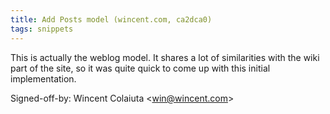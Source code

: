 ```yaml
---
title: Add Posts model (wincent.com, ca2dca0)
tags: snippets
---
```


This is actually the weblog model. It shares a lot of similarities with the wiki part of the site, so it was quite quick to come up with this initial implementation.

Signed-off-by: Wincent Colaiuta &lt;win@wincent.com&gt;
